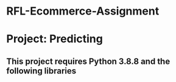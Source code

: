 # RFL-Ecommerce-Assignment
# Project: Predicting 
## This project requires Python 3.8.8 and the following libraries
